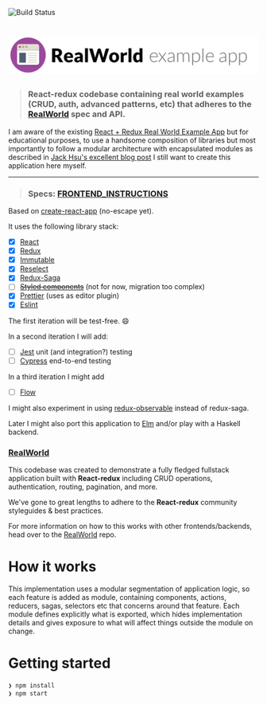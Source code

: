![Build Status](https://travis-ci.org/j-hannes/realworld-react-redux-modular.svg?branch=master)

# ![RealWorld Example App](logo.png)

> ### React-redux codebase containing real world examples (CRUD, auth, advanced patterns, etc) that adheres to the [RealWorld](https://github.com/gothinkster/realworld-example-apps) spec and API.

I am aware of the existing [React + Redux Real World Example App](https://github.com/gothinkster/react-redux-realworld-example-app) but for educational purposes, to use a handsome composition of libraries but most importantly to follow a modular architecture with encapsulated modules as described in [Jack Hsu's excellent blog post](https://jaysoo.ca/2016/02/28/organizing-redux-application) I still want to create this application here myself.

---

> ### Specs: [FRONTEND_INSTRUCTIONS](FRONTEND_INSTRUCTIONS.md)

Based on [create-react-app](https://github.com/facebookincubator/create-react-app) (no-escape yet).

It uses the following library stack:
  * [x] [React](https://facebook.github.io/react)
  * [x] [Redux](http://redux.js.org)
  * [x] [Immutable](https://facebook.github.io/immutable-js)
  * [x] [Reselect](https://github.com/reactjs/reselect)
  * [x] [Redux-Saga](https://github.com/redux-saga/redux-saga)
  * [ ] ~~[Styled components](https://styled-components.com)~~ (not for now, migration too complex)
  * [x] [Prettier](https://github.com/prettier/prettier) (uses as editor plugin)
  * [x] [Eslint](http://eslint.org)

The first iteration will be test-free. :smile:

In a second iteration I will add:
  * [ ] [Jest](https://facebook.github.io/jest) unit (and integration?) testing
  * [ ] [Cypress](https://www.cypress.io) end-to-end testing

In a third iteration I might add
  * [ ] [Flow](https://flow.org)

I might also experiment in using [redux-observable](https://redux-observable.js.org) instead of redux-saga.

Later I might also port this application to [Elm](http://elm-lang.org) and/or play with a Haskell backend.


### [RealWorld](https://github.com/gothinkster/realworld)

This codebase was created to demonstrate a fully fledged fullstack application built with **React-redux** including CRUD operations, authentication, routing, pagination, and more.

We've gone to great lengths to adhere to the **React-redux** community styleguides & best practices.

For more information on how to this works with other frontends/backends, head over to the [RealWorld](https://github.com/gothinkster/realworld) repo.


# How it works

This implementation uses a modular segmentation of application logic, so each
feature is added as module, containing components, actions, reducers, sagas,
selectors etc that concerns around that feature. Each module defines explicitly
what is exported, which hides implementation details and gives exposure to what
will affect things outside the module on change.

# Getting started

```
❯ npm install
❯ npm start
```
